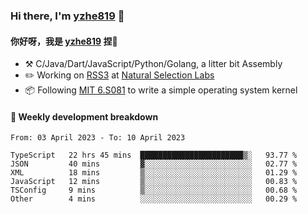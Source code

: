 ### Hi there, I'm [yzhe819](https://github.com/yzhe819) 👋

#### 你好呀，我是 [yzhe819](https://github.com/yzhe819) 捏👋

- :hammer_and_pick: C/Java/Dart/JavaScript/Python/Golang, a litter bit Assembly
- :pencil2: Working on [RSS3](https://github.com/NaturalSelectionLabs/RSS3) at [Natural Selection Labs](https://github.com/NaturalSelectionLabs)
- 📦 Following [MIT 6.S081](https://pdos.csail.mit.edu/6.S081/2020/) to write a simple operating system kernel



#### 📝 Weekly development breakdown

<!--START_SECTION:waka-->

```text
From: 03 April 2023 - To: 10 April 2023

TypeScript   22 hrs 45 mins  ███████████████████████▒░   93.77 %
JSON         40 mins         ▓░░░░░░░░░░░░░░░░░░░░░░░░   02.77 %
XML          18 mins         ▒░░░░░░░░░░░░░░░░░░░░░░░░   01.29 %
JavaScript   12 mins         ▒░░░░░░░░░░░░░░░░░░░░░░░░   00.83 %
TSConfig     9 mins          ▒░░░░░░░░░░░░░░░░░░░░░░░░   00.68 %
Other        4 mins          ░░░░░░░░░░░░░░░░░░░░░░░░░   00.29 %
```

<!--END_SECTION:waka-->



